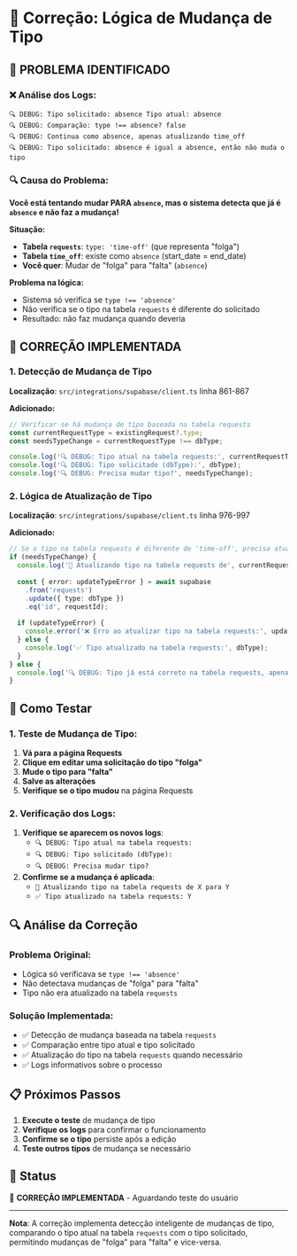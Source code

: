 # 🔧 Correção: Lógica de Mudança de Tipo

## 🚨 **PROBLEMA IDENTIFICADO**

### **❌ Análise dos Logs:**
```
🔍 DEBUG: Tipo solicitado: absence Tipo atual: absence
🔍 DEBUG: Comparação: type !== absence? false
🔍 DEBUG: Continua como absence, apenas atualizando time_off
🔍 DEBUG: Tipo solicitado: absence é igual a absence, então não muda o tipo
```

### **🔍 Causa do Problema:**

**Você está tentando mudar PARA `absence`, mas o sistema detecta que já é `absence` e não faz a mudança!**

**Situação:**
- **Tabela `requests`**: `type: 'time-off'` (que representa "folga")
- **Tabela `time_off`**: existe como `absence` (start_date = end_date)
- **Você quer**: Mudar de "folga" para "falta" (`absence`)

**Problema na lógica:**
- Sistema só verifica se `type !== 'absence'`
- Não verifica se o tipo na tabela `requests` é diferente do solicitado
- Resultado: não faz mudança quando deveria

## 🔧 **CORREÇÃO IMPLEMENTADA**

### **1. Detecção de Mudança de Tipo**
**Localização**: `src/integrations/supabase/client.ts` linha 861-867

**Adicionado:**
```typescript
// Verificar se há mudança de tipo baseada na tabela requests
const currentRequestType = existingRequest?.type;
const needsTypeChange = currentRequestType !== dbType;

console.log('🔍 DEBUG: Tipo atual na tabela requests:', currentRequestType);
console.log('🔍 DEBUG: Tipo solicitado (dbType):', dbType);
console.log('🔍 DEBUG: Precisa mudar tipo?', needsTypeChange);
```

### **2. Lógica de Atualização de Tipo**
**Localização**: `src/integrations/supabase/client.ts` linha 976-997

**Adicionado:**
```typescript
// Se o tipo na tabela requests é diferente de 'time-off', precisa atualizar
if (needsTypeChange) {
  console.log('🔧 Atualizando tipo na tabela requests de', currentRequestType, 'para', dbType);
  
  const { error: updateTypeError } = await supabase
    .from('requests')
    .update({ type: dbType })
    .eq('id', requestId);
  
  if (updateTypeError) {
    console.error('❌ Erro ao atualizar tipo na tabela requests:', updateTypeError);
  } else {
    console.log('✅ Tipo atualizado na tabela requests:', dbType);
  }
} else {
  console.log('🔍 DEBUG: Tipo já está correto na tabela requests, apenas atualizando time_off');
}
```

## 🧪 **Como Testar**

### **1. Teste de Mudança de Tipo:**
1. **Vá para a página Requests**
2. **Clique em editar uma solicitação do tipo "folga"**
3. **Mude o tipo para "falta"**
4. **Salve as alterações**
5. **Verifique se o tipo mudou** na página Requests

### **2. Verificação dos Logs:**
1. **Verifique se aparecem os novos logs**:
   - `🔍 DEBUG: Tipo atual na tabela requests:`
   - `🔍 DEBUG: Tipo solicitado (dbType):`
   - `🔍 DEBUG: Precisa mudar tipo?`
2. **Confirme se a mudança é aplicada**:
   - `🔧 Atualizando tipo na tabela requests de X para Y`
   - `✅ Tipo atualizado na tabela requests: Y`

## 🔍 **Análise da Correção**

### **Problema Original:**
- Lógica só verificava se `type !== 'absence'`
- Não detectava mudanças de "folga" para "falta"
- Tipo não era atualizado na tabela `requests`

### **Solução Implementada:**
- ✅ Detecção de mudança baseada na tabela `requests`
- ✅ Comparação entre tipo atual e tipo solicitado
- ✅ Atualização do tipo na tabela `requests` quando necessário
- ✅ Logs informativos sobre o processo

## 📋 **Próximos Passos**

1. **Execute o teste** de mudança de tipo
2. **Verifique os logs** para confirmar o funcionamento
3. **Confirme se o tipo** persiste após a edição
4. **Teste outros tipos** de mudança se necessário

## 🚀 **Status**

🔧 **CORREÇÃO IMPLEMENTADA** - Aguardando teste do usuário

---

**Nota**: A correção implementa detecção inteligente de mudanças de tipo, comparando o tipo atual na tabela `requests` com o tipo solicitado, permitindo mudanças de "folga" para "falta" e vice-versa.
